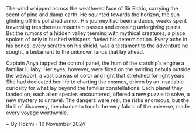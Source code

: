
The wind whipped across the weathered face of Sir Eldric, carrying the scent of pine and damp earth.  He squinted towards the horizon, the sun glinting off his polished armor.  His journey had been arduous, weeks spent traversing treacherous mountain passes and crossing unforgiving plains.  But the rumors of a hidden valley teeming with mythical creatures, a place spoken of only in hushed whispers, fueled his determination.  Every ache in his bones, every scratch on his shield, was a testament to the adventure he sought, a testament to the unknown lands that lay ahead.

Captain Anya tapped the control panel, the hum of the starship's engine a familiar lullaby.  Her eyes, however, were fixed on the swirling nebula outside the viewport, a vast canvas of color and light that stretched for light years.  She had dedicated her life to charting the cosmos, driven by an insatiable curiosity for what lay beyond the familiar constellations.  Each planet they landed on, each alien species encountered, offered a new puzzle to solve, a new mystery to unravel.  The dangers were real, the risks enormous, but the thrill of discovery, the chance to touch the very fabric of the universe, made every voyage worthwhile. 

~ By Hozmi - 10 November 2024

